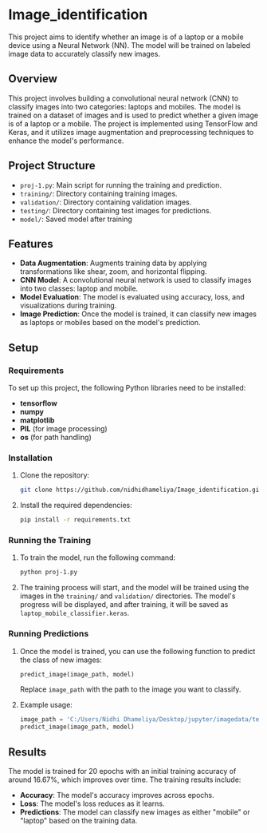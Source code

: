 # Image_identification

This project aims to identify whether an image is of a laptop or a mobile device using a Neural Network (NN). The model will be trained on labeled image data to accurately classify new images.

## Overview
This project involves building a convolutional neural network (CNN) to classify images into two categories: laptops and mobiles. The model is trained on a dataset of images and is used to predict whether a given image is of a laptop or a mobile. The project is implemented using TensorFlow and Keras, and it utilizes image augmentation and preprocessing techniques to enhance the model's performance.

## Project Structure
- `proj-1.py`: Main script for running the training and prediction.
- `training/`: Directory containing training images.
- `validation/`: Directory containing validation images.
- `testing/`: Directory containing test images for predictions.
- `model/`: Saved model after training

## Features
- **Data Augmentation**: Augments training data by applying transformations like shear, zoom, and horizontal flipping.
- **CNN Model**: A convolutional neural network is used to classify images into two classes: laptop and mobile.
- **Model Evaluation**: The model is evaluated using accuracy, loss, and visualizations during training.
- **Image Prediction**: Once the model is trained, it can classify new images as laptops or mobiles based on the model's prediction.

## Setup
### Requirements
To set up this project, the following Python libraries need to be installed:
- **tensorflow**
- **numpy**
- **matplotlib**
- **PIL** (for image processing)
- **os** (for path handling)

### Installation
1. Clone the repository:
   ```bash
   git clone https://github.com/nidhidhameliya/Image_identification.git
   ```

2. Install the required dependencies:
   ```bash
   pip install -r requirements.txt
   ```

### Running the Training
1. To train the model, run the following command:
   ```bash
   python proj-1.py
   ```
2. The training process will start, and the model will be trained using the images in the `training/` and `validation/` directories. The model's progress will be displayed, and after training, it will be saved as `laptop_mobile_classifier.keras`.

### Running Predictions
1. Once the model is trained, you can use the following function to predict the class of new images:
   ```python
   predict_image(image_path, model)
   ```
   Replace `image_path` with the path to the image you want to classify.

2. Example usage:
   ```python
   image_path = 'C:/Users/Nidhi Dhameliya/Desktop/jupyter/imagedata/testing/1.png'
   predict_image(image_path, model)
   ```

## Results
The model is trained for 20 epochs with an initial training accuracy of around 16.67%, which improves over time. The training results include:
- **Accuracy**: The model's accuracy improves across epochs.
- **Loss**: The model's loss reduces as it learns.
- **Predictions**: The model can classify new images as either "mobile" or "laptop" based on the training data.

